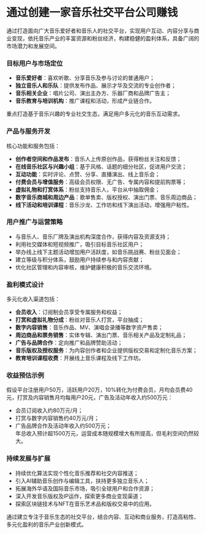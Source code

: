 # 通过创建一家音乐社交平台公司赚钱

通过打造面向广大音乐爱好者和音乐人的社交平台，实现用户互动、内容分享与商业变现，依托音乐产业的丰富资源和粉丝经济，构建稳健的盈利体系，具备广阔的市场潜力和发展空间。

### 目标用户与市场定位  
- **音乐爱好者**：喜欢听歌、分享音乐及参与讨论的普通用户；  
- **独立音乐人和乐队**：提供发布作品、展示才华及交流的专业创作者；  
- **音乐相关企业**：唱片公司、演出主办方、乐器厂商和品牌广告主；  
- **音乐教育与培训机构**：推广课程和活动，形成产业链合作。  

重点打造基于音乐兴趣的专业社交生态，满足用户多元化的音乐互动需求。

### 产品与服务开发  
核心功能和服务包括：  
- **创作者空间和作品发布**：音乐人上传原创作品，获得粉丝关注和反馈；  
- **在线音乐社区与兴趣小组**：基于风格、话题的细分社区，促进用户交流；  
- **互动功能**：实时评论、点赞、分享、直播演出、线上音乐会；  
- **付费会员与增值服务**：高级会员权限、无广告、专属内容和提前购票等；  
- **虚拟礼物和打赏体系**：粉丝支持音乐人，平台从中抽取佣金；  
- **数字音乐商城和周边产品**：歌单售卖、版权授权、演出门票、音乐周边商品；  
- **线下活动和培训课程**：音乐沙龙、工作坊和线下演出活动，增强用户粘性。

### 用户推广与运营策略  
- 与音乐人、音乐厂牌及演出机构深度合作，获得内容及资源支持；  
- 利用社交媒体和短视频推广，吸引目标音乐社区用户；  
- 举办线上线下主题活动增加用户活跃度，如音乐挑战赛、粉丝见面会；  
- 建立等级与积分体系，鼓励用户持续参与和内容贡献；  
- 优化社区管理和内容审核，维护健康积极的音乐交流环境。

### 盈利模式设计  
多元化收入渠道包括：  
- **会员收入**：订阅制会员享受专属服务和权益；  
- **打赏和虚拟礼物分成**：粉丝对音乐人打赏，平台抽成；  
- **数字内容销售**：音乐作品、MV、演唱会录播等数字资产售卖；  
- **周边商品和票务销售**：实体专辑、演出门票、音乐相关产品及定制礼品；  
- **广告与品牌合作**：定向推广和品牌赞助活动；  
- **音乐版权及授权服务**：为内容创作者和企业提供版权交易和定制化音乐方案；  
- **教育培训课程收费**：开展线上音乐课程及线下工作坊。

### 收益预估示例  
假设平台注册用户50万，活跃用户20万，10%转化为付费会员，月均会员费40元，打赏及内容销售月均每用户20元，广告及活动年收入约500万元：  
- 会员订阅收入约80万元/月；  
- 打赏与数字内容销售约40万元/月；  
- 广告品牌合作及活动年收入约500万元；  
年总收入预计超1500万元，运营成本随规模增大有所提高，但毛利空间仍然较大。

### 持续发展与扩展  
- 持续优化算法实现个性化音乐推荐和社交内容推送；  
- 引入AI辅助音乐创作与编辑工具，扶持更多独立音乐人；  
- 拓展海外华语及国际音乐市场，吸引全球用户和合作资源；  
- 深入开发音乐版权及IP运作，探索更多商业变现渠道；  
- 探索区块链技术与NFT在音乐艺术品和版权交易中的应用。

通过建立专注于音乐生态的社交平台，结合内容、互动和商业服务，打造高粘性、多元化盈利的音乐产业创新模式。